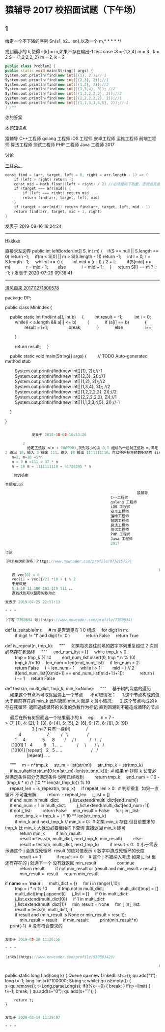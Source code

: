 # 猿辅导 2017 校招面试题（下午场）

## 1

给定一个不下降的序列 Sn{s1, s2... sn},以及一个 m,* * * * */

找到最小的 k,使得 s[k] = m,如果不存在输出-1 test case :S = {1,3,4} m = 3 , k = 2 S = {1,2,2,2,,2} m = 2, k = 2

```cpp
public class Problem2 {
public static void main(String[] args) {
System.out.println(find(new int[]{1}, 2));//-1 
System.out.println(find(new int[]{2,3}, 2));//1 
System.out.println(find(new int[]{1,2}, 2));//2 
System.out.println(find(new int[]{1,3,4}, 3)); //2 
System.out.println(find(new int[]{1,2,2,2,2}, 2));//2 
System.out.println(find(new int[]{2,2,2,2,2}, 2));//1 
System.out.println(find(new int[]{1,1,3,3,4,5}, 2));//-1
} /** 
```

你的答案

本题知识点

猿辅导 C++工程师 golang 工程师 iOS 工程师 安卓工程师 运维工程师 前端工程师 算法工程师 测试工程师 PHP 工程师 Java 工程师 2017

讨论

[三耳朵。](https://www.nowcoder.com/profile/835552759)

```cpp
const find = (arr, target, left = 0, right = arr.length - 1) => {
    if (left > right) return -1
    const mid = Math.floor((left + right) / 2) //必须是向下取整，否则会死循环
    if (target === arr[mid]) {
        if (left === right) return mid 
        return find(arr, target, left, mid)
    }
    if (target < arr[mid]) return find(arr, target, left, mid - 1)
    return find(arr, target, mid + 1, right)
}
```

发表于 2019-09-16 16:24:24

* * *

[Hkkkkx](https://www.nowcoder.com/profile/477800624)

直接求左边界 public int leftBorder(int[] S, int m) {    if(S == null || S.length == 0) return -1;
    if(m < S[0] || m > S[S.length - 1]) return -1;
    int l = 0, r = S.length - 1;
    while(l <= r) {        int mid = (r - l) / 2 + l;
        if(S[mid] >= m)             r = mid - 1;        else
            l = mid + 1;
    }
    return S[l] == m ? l: -1;
} 发表于 2020-07-29 09:38:41

* * *

[清风自来 201711271800578](https://www.nowcoder.com/profile/8614457)

package DP;

public class MinIndex {

    public static int find(int a[], int b)
    {
        int result = -1; 
        int i = 0; 
        while(i < a.length && a[i] <= b)
        {
            if (a[i] == b)
            {
                result = i+1;
                break;
            }
            else 
                i++;

        }

        return result;
    }

    public static void main(String[] args) {
        // TODO Auto-generated method stub

        System.out.println(find(new int[]{1}, 2));//-1 
        System.out.println(find(new int[]{2,3}, 2));//1 
        System.out.println(find(new int[]{1,2}, 2));//2 
        System.out.println(find(new int[]{1,3,4}, 3)); //2 
        System.out.println(find(new int[]{1,2,2,2,2}, 2));//2 
        System.out.println(find(new int[]{2,2,2,2,2}, 2));//1 
        System.out.println(find(new int[]{1,1,3,3,4,5}, 2));//-1

    }

}

```cpp

            发表于 2018-08-08 16:53:26

        2
          给定正整数 n(n < 100000),找到最小的由 0,1 组成的十进制正整数 m,满足 m = k * n, k 为正整数。输入 n,输出最小的正整数 m,若不存在,则输出-1\. (和两个子序列的题组合)例如:输入:
2 输出 10，输入 3 输出 111，输入 18 输出 1111111110。可以使用标准的数据结构 list, set, map, que,样例简单解释。 
   n=2, m=10 =5*n 
   n = 3 m =111 = 37 * n 
   n = 18 m = 1111111110 = 61728395 * n  

    你的答案

本题知识点

                                                            猿辅导 
                                                C++工程师 
                                                golang 工程师 
                                                iOS 工程师 
                                                安卓工程师 
                                                运维工程师 
                                                前端工程师 
                                                算法工程师 
                                                测试工程师 
                                                PHP 工程师 
                                                Java 工程师 
                                                2017 

讨论

[阿矛布朗斯洛特](https://www.nowcoder.com/profile/977815759)

                                                                      可以将所有的可能表示为一个序列 
   设 vec[0] = 0 
   vec[i] = vec[i/2] *10 + i % 2 
   于是就是 
   0 1 10 11 100 101 110 111 。。 
   直到找到可以整除的数为止 

发表于 2019-07-25 22:57:13

* * *

[牛客 7760634 号](https://www.nowcoder.com/profile/7760634)

```
def is_suitable(m):
    # m 是否满足有 1 0 组成
    for digit in m:
        if digit != '1' and digit != '0':
            return False
    return True

def is_repeat(n, tmp_k):
    """
    如果每次要往前填的数字序列重复超过 2 次则必然存在死循环
    """
    end_num_list = []
    while tmp_k > 0:
        tmp = tmp_k % 10
        end_num_list.insert(0, tmp * n % 10)
        tmp_k //= 10
    len_num = len(end_num_list)
    if len_num < 2:
        return False
    i = len_num - 1
    while i > 1:
        mid = i // 2
        if(end_num_list[0:mid+1] == end_num_list[mid+1:i+1]):
            return i
        i -= 1
    return False

def tests(n, multi_dict, tmp_k, min_k=None):
    """
    基于树的深度的遍历
    如果这个节点不可取就回溯上一个节点 
    不可取情况：
    1.这个节点构成的值大于目前存在的 min_k 此时返回 min_k 就是 k 最小情况; 
    2.这个节点构成的 k 存在死循环  返回造成循环的长度的负数作为标记 直到回溯到不能造成循环的节点

    最后在所有树里面选一个结果最小的 k
    eg:
    n = 7 -> {7: [1], 4: [2], 1: [3], 8: [4], 5: [5], 2: [6], 9: [7], 6: [8], 3: [9]}
                      3 ( n=7 只有一棵树)
            /                 \
           4                     7
         /   \                /    \
        1     4              5      8
       /     / \           /   \   /  \
     [1001] 1   4         8     1 ..  ..
           /     \       / \   / \
     [10101‬] [repeat]   2   5 .. ..
                       /   / \
                  [repeat] .. ..

    """
    m = n*tmp_k
    str_m = list(str(m))
    str_tmp_k = str(tmp_k)
    if is_suitable(str_m[0:len(str_m)-len(str_tmp_k)]):  # 如果 m 排除 k 长度必然满足条件部分仍满足条件 说明已经找到
        return tmp_k
    end_num = (10 - (tmp_k * n) // (10 ** len(str_tmp_k))) % 10
    repeat_len = is_repeat(n, tmp_k)
    if repeat_len > 0:  # 判断重复  如果一直循环 不可能有解
        return  - repeat_len
    j_list = []
    if end_num in multi_dict:
        j_list.extend(multi_dict[end_num])
    if end_num + 1 in multi_dict:
        j_list.extend(multi_dict[end_num+1])
    if not j_list:
        return False
    min_result = False
    for j in j_list:
        next_tmp_k = tmp_k + j * 10 ** len(str_tmp_k)
        if min_k and next_tmp_k // min_k > 0:  # 如果 min_k 存在 但目前要求的 tmp_k 比 min_k 大就没必要继续向下查询 直接返回 min_k 即可
            return min_k
        if min_result:
            result = tests(n, multi_dict, next_tmp_k, min_result)
        else:
            result = tests(n, multi_dict, next_tmp_k)
        if result < 0:  # 小于零表示选这个 j 会造成死循环  result 的绝对值表示 k 数字中造成死循环的长度
            result += 1
            if result == 0:    # 这个 j 不被纳入考虑 如果 j_list 里还有存在的 j 就选下一个 没有就返回 min_result
                continue
            return result
        if not min_result or (result and min_result > result):
            min_result =  result
    return min_result

if __name__ == '__main__':
    multi_dict = {}
    for i in range(1,10):
        tmp = i * n % 10
        if tmp not in multi_dict:
            multi_dict[tmp] = []
        multi_dict[tmp].append(i)
    j_list = []
    if 0 in multi_dict:
        j_list.extend(multi_dict[0])
    if 1 in multi_dict:
        j_list.extend(multi_dict[1])
    min_result = None
    for  j in j_list:
        result = tests(n, multi_dict, j)
        if result and (min_result is None or min_result > result):
            min_result = result
    if min_result:
        print(min_result*n)
    print(-1)  # 没有符合要求的
```cpp

发表于 2019-08-20 11:26:56

* * *

[zhxs](https://www.nowcoder.com/profile/530603423)

                                                                      利用树的层次遍历 

```
public static long find(long k) {
		Queue<String> qu=new LinkedList<>();
		qu.add("1");
		long t=-1;
		long limit=k*100000;
		String s;
		while(!qu.isEmpty()) {
			s=qu.remove();
			t=Long.parseLong(s);
			if(t%k==0) {
				break;
			}
			if(t>=limit) {
				t=-1;
				break;
			}
			qu.add(s+"0");
			qu.add(s+"1");
		}

		return t;
	}
```cpp

发表于 2020-03-14 11:29:07

* * *

```
